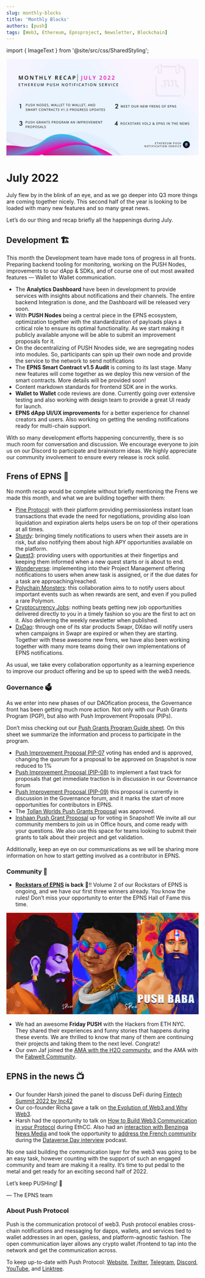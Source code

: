 ```yaml
---
slug: monthly-blocks
title: 'Monthly Blocks'
authors: [push]
tags: [Web3, Ethereum, Epnsproject, Newsletter, Blockchain]
---
```

import { ImageText } from '@site/src/css/SharedStyling';

![Docusaurus Image](./cover-image.webp)

<!--truncate-->

<!--customheaderpoint-->
# July 2022

July flew by in the blink of an eye, and as we go deeper into Q3 more things are coming together nicely. This second half of the year is looking to be loaded with many new features and so many great news.

Let’s do our thing and recap briefly all the happenings during July.

## Development 🏗️
This month the Development team have made tons of progress in all fronts. Preparing backend tooling for monitoring, working on the PUSH Nodes, improvements to our dApp & SDKs, and of course one of out most awaited features — Wallet to Wallet communication.

- The <b>Analytics Dashboard</b> have been in development to provide services with insights about notifications and their channels. The entire backend Integration is done, and the Dashboard will be released very soon.
- With <b>PUSH Nodes</b> being a central piece in the EPNS ecosystem, optimization together with the standardization of payloads plays a critical role to ensure its optimal functionality. As we start making it publicly available anyone will be able to submit an improvement proposals for it.
- On the decentralizing of PUSH Nnodes side, we are segregating nodes into modules. So, participants can spin up their own node and provide the service to the network to send notifications
- The <b>EPNS Smart Contract v1.5 Audit</b> is coming to its last stage. Many new features will come together as we deploy this new version of the smart contracts. More details will be provided soon!
- Content markdown standards for frontend SDK are in the works.
- <b>Wallet to Wallet</b> code reviews are done. Currently going over extensive testing and also working with design team to provide a great UI ready for launch.
- <b>EPNS dApp UI/UX improvements</b> for a better experience for channel creators and users. Also working on getting the sending notifications ready for multi-chain support.

With so many development efforts happening concurrently, there is so much room for conversation and discussion. We encourage everyone to join us on our Discord to participate and brainstorm ideas. We highly appreciate our community involvement to ensure every release is rock solid.


## Frens of EPNS 🎎
No month recap would be complete without briefly mentioning the Frens we made this month, and what we are building together with them:

- [Pine Protocol](https://twitter.com/epnsproject/status/1542553551901278211?s=20&t=GXkfWyIHO3c6E6AObcN6ag): with their platform providing permissionless instant loan transactions that evade the need for negotiations, providing also loan liquidation and expiration alerts helps users be on top of their operations at all times.
- [Sturdy](https://twitter.com/epnsproject/status/1544728385733070854?s=20&t=ig7MxT6oSokwEmRJit6vSw): bringing timely notifications to users when their assets are in risk, but also notifying them about high APY opportunities available on the platform.
- [Quest3](https://twitter.com/epnsproject/status/1546543616570433537?s=20&t=bjnec1ShgYxUwKg9uy5oQQ&utm_source=substack&utm_medium=email): providing users with opportunities at their fingertips and keeping them informed when a new quest starts or is about to end.
- [Wonderverse](https://twitter.com/epnsproject/status/1546902851976175616?s=20&t=5PBQj1Yka209QE2QTi620w): implementing into their Project Management offering notifications to users when anew task is assigned, or if the due dates for a task are approaching/reached.
- [Polychain Monsters](https://twitter.com/epnsproject/status/1550163713013186560?s=20&t=XZHLvLfunThtEKeKS5naPA): this collaboration aims to to notify users about important events such as when rewards are sent, and even if you pulled a rare Polymon.
- [Cryptocurrency Jobs](https://twitter.com/epnsproject/status/1552701299942367232?s=20&t=cd-LeFcxmiN7NQnZd9slqw): nothing beats getting new job opportunities delivered directly to you in a timely fashion so you are the first to act on it. Also delivering the weekly newsletter when published.
- [DxDao](https://twitter.com/epnsproject/status/1551979364711297024?s=20&t=E9URHHGWvFiYypn1o-2b8A): through one of its star products Swapr, DXdao will notify users when campaigns in Swapr are expired or when they are starting.
Together with these awesome new frens, we have also been working together with many more teams doing their own implementations of EPNS notifications.

As usual, we take every collaboration opportunity as a learning experience to improve our product offering and be up to speed with the web3 needs.

### Governance 🗳
As we enter into new phases of our DAOfication process, the Governance front has been getting much more action. Not only with our Push Grants Program (PGP), but also with Push Improvement Proposals (PIPs).

Don’t miss checking out our [Push Grants Program Guide sheet](https://twitter.com/epnsproject/status/1547989393776201728?s=20&t=AshoMd9O2JlvYJesW5pl4A&utm_source=substack&utm_medium=email). On this sheet we summarize the information and process to participate in the program.

- [Push Improvement Proposal PIP-07](https://snapshot.org/?utm_source=substack&utm_medium=email#/epns.eth/proposal/0x7ea992d02c29f19de6f95d9889e6643de52d0ffb0421ded86b52b47129998120) voting has ended and is approved, changing the quorum for a proposal to be approved on Snapshot is now reduced to 1%
- [Push Improvement Proposal (PIP-08)](https://gov.epns.io/t/pip-08-fast-tracking-of-pip-s-that-get-immediate-traction-into-snapshot/707/3?utm_source=substack&utm_medium=email) to implement a fast track for proposals that get immediate traction is in discussion in our Governance forum
- [Push Improvement Proposal (PIP-09)](https://gov.epns.io/t/pip-09-contributor-rewards-for-push-community-with-coordinape/725) this proposal is currently in discussion in the Governance forum, and it marks the start of more opportunities for contributors in EPNS.
- The [Tollan Worlds Push Grants Proposal](https://snapshot.org/?utm_source=substack&utm_medium=email#/epns.eth/proposal/0x91342f0578fec0dcecb29714802ccca24b59e6836665aba6542484bfd422d064) was approved.
- [Inshaan Push Grant Proposal](https://snapshot.org/?utm_source=substack&utm_medium=email#/epns.eth/proposal/0x806ef0fb1da52e0ea3dcad52ad6e0dcf255d4a6294fbdd7ad08f06c51b6266a0) up for voting in Snapshot!
We invite all our community members to join us in Office hours, and come ready with your questions. We also use this space for teams looking to submit their grants to talk about their project and get validation.

Additionally, keep an eye on our communications as we will be sharing more information on how to start getting involved as a contributor in EPNS.


### Community 🎪
- <b><a href='https://twitter.com/epnsproject/status/1541421138172977159?s=20&t=im07nJLlpEmhWljYo73dHA&utm_source=substack&utm_medium=email'>Rockstars of EPNS</a> is back</b> 🎸!! Volume 2 of our Rockstars of EPNS is ongoing, and we have our first three winners already. You know the rules! Don’t miss your opportunity to enter the EPNS Hall of Fame this time.

![Docusaurus Image](./image-1.webp)

- We had an awesome <b>Friday PUSH</b> with the Hackers from ETH NYC. They shared their experiences and funny stories that happens during these events. We are thrilled to know that many of them are continuing their projects and taking them to the next level. Congratz!
- Our own Jaf joined the [AMA with the H2O community](https://twitter.com/epnsproject/status/1547196646122868737?s=20&t=bjnec1ShgYxUwKg9uy5oQQ&utm_source=substack&utm_medium=email), and the AMA with the [Fabwelt Community](https://twitter.com/epnsproject/status/1548668845417693184?s=20&t=C1Iy_jXu3Euw3_EjuEUQ1Q).


## EPNS in the news 📺
- Our founder Harsh joined the panel to discuss DeFi during [Fintech Summit 2022 by Inc42](https://twitter.com/Inc42/status/1543136047097597952?s=20&t=Yokbod9s7xOsrWW-ecZaaA)
- Our co-founder Richa gave a talk on [the Evolution of Web3 and Why Web3](https://twitter.com/epnsproject/status/1549288145627144192?s=20&t=AshoMd9O2JlvYJesW5pl4A&utm_source=substack&utm_medium=email).
- Harsh had the opportunity to talk on [How to Build Web3 Communication in your Protocol](https://twitter.com/epnsproject/status/1550012700876574720?s=20&t=AshoMd9O2JlvYJesW5pl4A&utm_source=substack&utm_medium=email) during EthCC. Also had an [interaction with Benzinga News Media](https://twitter.com/epnsproject/status/1549756321574301696?s=20&t=AshoMd9O2JlvYJesW5pl4A&utm_source=substack&utm_medium=email) and took the opportunity to [address the French community](https://twitter.com/epnsproject/status/1551607830204932096?s=20&t=OtXprhXNd8rhw4AlXjfWeA&utm_source=substack&utm_medium=email) during the [Dataverse Day interview](https://twitter.com/epnsproject/status/1552348507063058433?s=20&t=OtXprhXNd8rhw4AlXjfWeA&utm_source=substack&utm_medium=email) podcast.

No one said building the communication layer for the web3 was going to be an easy task, however counting with the support of such an engaged community and team are making it a reality. It’s time to put pedal to the metal and get ready for an exciting second half of 2022.

Let’s keep PUSHing! 💪

— The EPNS team



### About Push Protocol

Push is the communication protocol of web3. Push protocol enables cross-chain notifications and messaging for dapps, wallets, and services tied to wallet addresses in an open, gasless, and platform-agnostic fashion. The open communication layer allows any crypto wallet /frontend to tap into the network and get the communication across.

To keep up-to-date with Push Protocol: [Website](https://push.org/), [Twitter](https://twitter.com/pushprotocol), [Telegram](https://t.me/epnsproject), [Discord](https://discord.gg/pushprotocol), [YouTube](https://www.youtube.com/c/EthereumPushNotificationService), and [Linktree](https://linktr.ee/pushprotocol).







